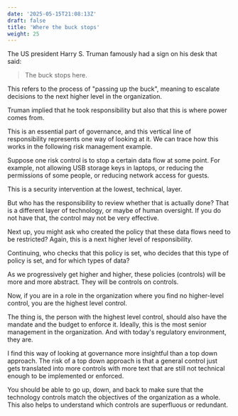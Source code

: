 ```yaml
---
date: '2025-05-15T21:08:13Z'
draft: false
title: 'Where the buck stops'
weight: 25
---
```

The US president Harry S. Truman famously had a sign on his desk that said:
>The buck stops here.

This refers to the process of "passing up the buck", meaning to escalate decisions to the next higher level in the organization.

Truman implied that he took responsibility but also that this is where power comes from.

This is an essential part of governance, and this vertical line of responsibility represents one way of looking at it.
We can trace how this works in the following risk management example.

Suppose one risk control is to stop a certain data flow at some point.
For example, not allowing USB storage keys in laptops, or reducing the permissions of some people, or reducing network access for guests.

This is a security intervention at the lowest, technical, layer.

But who has the responsibility to review whether that is actually done?
That is a different layer of technology, or maybe of human oversight.
If you do not have that, the control may not be very effective.

Next up, you might ask who created the policy that these data flows need to be restricted?
Again, this is a next higher level of responsibility.

Continuing, who checks that this policy is set, who decides that this type of policy is set, and for which types of data?

As we progressively get higher and higher, these policies (controls) will be more and more abstract.
They will be controls on controls.

Now, if you are in a role in the organization where you find no higher-level control, you are the highest level control.

The thing is, the person with the highest level control, should also have the mandate and the budget to enforce it.
Ideally, this is the most senior management in the organization.
And with today's regulatory environment, they are.

I find this way of looking at governance more insightful than a top down approach.
The risk of a top down approach is that a general control just gets translated into more controls with more text that are still not technical enough to be implemented or enforced.

You should be able to go up, down, and back to make sure that the technology controls match the objectives of the organization as a whole.
This also helps to understand which controls are superfluous or redundant.
